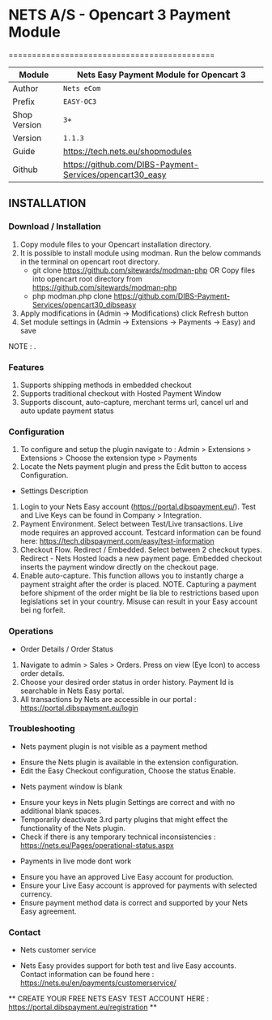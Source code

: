 # NETS A/S - Opencart 3 Payment Module
============================================

|Module | Nets Easy Payment Module for Opencart 3
|------|----------
|Author | `Nets eCom`
|Prefix | `EASY-OC3`
|Shop Version | `3+`
|Version | `1.1.3`
|Guide | https://tech.nets.eu/shopmodules
|Github | https://github.com/DIBS-Payment-Services/opencart30_easy

## INSTALLATION

### Download / Installation

1. Copy module files to your Opencart installation directory.
2. It is possible to install module using modman.
   Run the below commands in the terminal on opencart root directory.
	- git clone https://github.com/sitewards/modman-php OR Copy files into opencart root directory from https://github.com/sitewards/modman-php
	- php modman.php clone https://github.com/DIBS-Payment-Services/opencart30_dibseasy
3. Apply modifications in (Admin -> Modifications) click Refresh button
3. Set module settings in (Admin -> Extensions -> Payments -> Easy) and save

NOTE : .

### Features
1. Supports shipping methods in embedded checkout
2. Supports traditional checkout with Hosted Payment Window
3. Supports discount, auto-capture, merchant terms url, cancel url and auto update payment status 

### Configuration
1. To configure and setup the plugin navigate to : Admin > Extensions > Extensions > Choose the extension type > Payments 
2. Locate the Nets payment plugin and press the Edit button to access Configuration.

* Settings Description
1. Login to your Nets Easy account (https://portal.dibspayment.eu/). Test and Live Keys can be found in Company > Integration.
2. Payment Environment. Select between Test/Live transactions. Live mode requires an approved account. Testcard information can be found here: https://tech.dibspayment.com/easy/test-information 
3. Checkout Flow. Redirect / Embedded. Select between 2 checkout types. Redirect - Nets Hosted loads a new payment page. Embedded checkout inserts the payment window directly on the checkout page.
4. Enable auto-capture. This function allows you to instantly charge a payment straight after the order is placed.
   NOTE. Capturing a payment before shipment of the order might be lia ble to restrictions based upon legislations set in your country. Misuse can result in your Easy account bei ng forfeit.

### Operations
* Order Details / Order Status
1. Navigate to admin > Sales > Orders. Press on view (Eye Icon) to access order details.
2. Choose your desired order status in order history. Payment Id is searchable in Nets Easy portal.
3. All transactions by Nets are accessible in our portal : https://portal.dibspayment.eu/login

### Troubleshooting
* Nets payment plugin is not visible as a payment method
- Ensure the Nets plugin is available in the extension configuration.
- Edit the Easy Checkout configuration, Choose the status Enable.

* Nets payment window is blank
- Ensure your keys in Nets plugin Settings are correct and with no additional blank spaces.
- Temporarily deactivate 3.rd party plugins that might effect the functionality of the Nets plugin.
- Check if there is any temporary technical inconsistencies : https://nets.eu/Pages/operational-status.aspx

* Payments in live mode dont work
- Ensure you have an approved Live Easy account for production.
- Ensure your Live Easy account is approved for payments with selected currency.
- Ensure payment method data is correct and supported by your Nets Easy agreement.

### Contact
* Nets customer service
- Nets Easy provides support for both test and live Easy accounts. Contact information can be found here : https://nets.eu/en/payments/customerservice/

** CREATE YOUR FREE NETS EASY TEST ACCOUNT HERE : https://portal.dibspayment.eu/registration **

